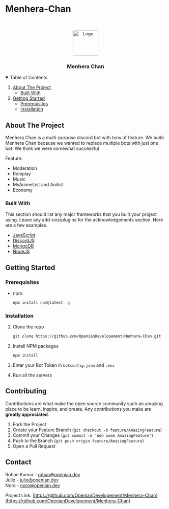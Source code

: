 # Menhera-Chan
<!-- PROJECT LOGO -->
<br />
<p align="center">
  <a href="https://menhera-chan.in/">
    <img src="https://cdn.discordapp.com/avatars/731143954032230453/f3efa8736cc4d41a531035382941aee1.webp" alt="Logo" width="80" height="80">
  </a>

  <h3 align="center">Menhera Chan</h3>

 
</p>



<!-- TABLE OF CONTENTS -->
<details open="open">
  <summary>Table of Contents</summary>
  <ol>
    <li>
      <a href="#about-the-project">About The Project</a>
      <ul>
        <li><a href="#built-with">Built With</a></li>
      </ul>
    </li>
    <li>
      <a href="#getting-started">Getting Started</a>
      <ul>
        <li><a href="#prerequisites">Prerequisites</a></li>
        <li><a href="#installation">Installation</a></li>
      </ul>
    </li>
    
    
  </ol>
</details>



<!-- ABOUT THE PROJECT -->
## About The Project



Menhera Chan is a multi-purpose discord bot with tons of feature. We build Menhera Chan because we wanted to replace multiple bots with just one bot. We think we were somewhat successful

Feature:
* Moderation
* Roleplay
* Music
* MyAnimeList and Anilist
* Economy



### Built With

This section should list any major frameworks that you built your project using. Leave any add-ons/plugins for the acknowledgements section. Here are a few examples.
* [JavaScript](https://www.javascript.com/)
* [DiscordJS](https://discord.js.org)
* [MongoDB](https://www.mongodb.com/)
* [NodeJS](https://nodejs.org/)



<!-- GETTING STARTED -->
## Getting Started



### Prerequisites


* npm
  ```sh
  npm install npm@latest -g
  ```

### Installation


1. Clone the repo
   ```sh
   git clone https://github.com/OpenianDevelopement/Menhera-Chan.git
   ```
2. Install NPM packages
   ```sh
   npm install
   ```
3. Enter your Bot Token in `botconfig.json` and `.env`

4. Run all the servers

   





<!-- CONTRIBUTING -->
## Contributing

Contributions are what make the open source community such an amazing place to be learn, inspire, and create. Any contributions you make are **greatly appreciated**.

1. Fork the Project
2. Create your Feature Branch (`git checkout -b feature/AmazingFeature`)
3. Commit your Changes (`git commit -m 'Add some AmazingFeature'`)
4. Push to the Branch (`git push origin feature/AmazingFeature`)
5. Open a Pull Request






<!-- CONTACT -->
## Contact

Rohan Kumar - rohan@openian.dev<br>
Julio - julio@openian.dev<br>
Noro - noro@openian.dev

Project Link: [https://github.com/OpenianDevelopement/Menhera-Chan](https://github.com/OpenianDevelopement/Menhera-Chan)



